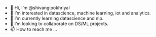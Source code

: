 - 👋 Hi, I’m @shivangipokhriyal
- 👀 I’m interested in datascience, machine learning, iot and analytics.
- 🌱 I’m currently learning datascience and nlp.
- 💞️ I’m looking to collaborate on DS/ML projects.
- 📫 How to reach me ...

<!---
shivangipokhriyal/shivangipokhriyal is a ✨ special ✨ repository because its `README.md` (this file) appears on your GitHub profile.
You can click the Preview link to take a look at your changes.
--->
